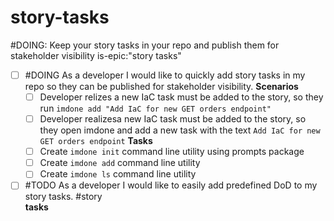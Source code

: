# story-tasks
#DOING: Keep your story tasks in your repo and publish them for stakeholder visibility
is-epic:"story tasks"
<!-- order:30 -->

- [ ] #DOING As a developer I would like to quickly add story tasks in my repo so they can be published for stakeholder visibility.
  <!-- #story order:-10 epic:"story tasks" -->
  **Scenarios**
  - [ ] Developer relizes a new IaC task must be added to the story, so they run `imdone add "Add IaC for new GET orders endpoint"`
  - [ ] Developer realizesa new IaC task must be added to the story, so they open imdone and add a new task with the text `Add IaC for new GET orders endpoint`
  **Tasks**
  - [ ] Create `imdone init` command line utility using prompts package
  - [ ] Create `imdone add` command line utility
  - [ ] Create `imdone ls` command line utility
- [ ] #TODO As a developer I would like to easily add predefined DoD to my story tasks.
  #story  
  **tasks**
  <!-- order:0 -->
